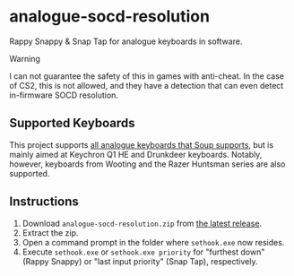 # analogue-socd-resolution

Rappy Snappy & Snap Tap for analogue keyboards in software.

> [!WARNING]
> I can not guarantee the safety of this in games with anti-cheat. In the case of CS2, this is not allowed, and they have a detection that can even detect in-firmware SOCD resolution.

## Supported Keyboards

This project supports [all analogue keyboards that Soup supports](https://github.com/calamity-inc/universal-analog-plugin/issues/1), but is mainly aimed at Keychron Q1 HE and Drunkdeer keyboards. Notably, however, keyboards from Wooting and the Razer Huntsman series are also supported.

## Instructions

1. Download `analogue-socd-resolution.zip` from [the latest release](https://github.com/Sainan/analogue-socd-resolution/releases).
2. Extract the zip.
3. Open a command prompt in the folder where `sethook.exe` now resides.
4. Execute `sethook.exe` or `sethook.exe priority` for "furthest down" (Rappy Snappy) or "last input priority" (Snap Tap), respectively.
